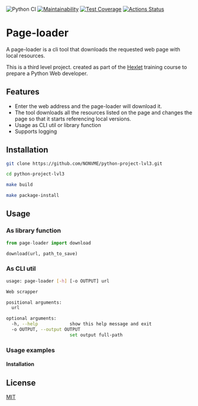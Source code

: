 ![Python CI](https://github.com/NONVME/python-project-lvl3/workflows/Python%20CI/badge.svg?branch=main)
[![Maintainability](https://api.codeclimate.com/v1/badges/3aef99c8389e3c89abf9/maintainability)](https://codeclimate.com/github/NONVME/python-project-lvl3/maintainability)
[![Test Coverage](https://api.codeclimate.com/v1/badges/3aef99c8389e3c89abf9/test_coverage)](https://codeclimate.com/github/NONVME/python-project-lvl3/test_coverage)
[![Actions Status](https://github.com/NONVME/python-project-lvl3/workflows/hexlet-check/badge.svg)](https://github.com/NONVME/python-project-lvl3/actions)

# Page-loader
A page-loader is a cli tool that downloads the requested web page with local resources.

This is a third level project. created as part of the [Hexlet](https://ru.hexlet.io/) training course to prepare a Python Web developer.

## Features

- Enter the web address and the page-loader will download it.
- The tool downloads all the resources listed on the page and changes the page so that it starts referencing local versions.
- Usage as CLI util or library function
- Supports logging

## Installation

```bash
git clone https://github.com/NONVME/python-project-lvl3.git

cd python-project-lvl3

make build

make package-install
```


## Usage

### As library function

```python
from page-loader import download

download(url, path_to_save)
```

### As CLI util

```bash
usage: page-loader [-h] [-o OUTPUT] url

Web scrapper

positional arguments:
  url

optional arguments:
  -h, --help            show this help message and exit
  -o OUTPUT, --output OUTPUT
                        set output full-path
```

### Usage examples

#### Installation


## License

[MIT](https://choosealicense.com/licenses/mit/)
